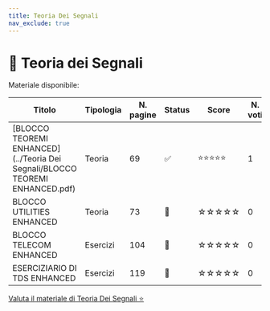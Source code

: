 ```yaml
---
title: Teoria Dei Segnali
nav_exclude: true
---
```


# 📘 Teoria dei Segnali


Materiale disponibile:

|Titolo|Tipologia|N. pagine|Status|Score|N. voti|
|-------------------------|-------|----|----|------------|----|
|[BLOCCO TEOREMI ENHANCED](../Teoria Dei Segnali/BLOCCO TEOREMI ENHANCED.pdf)|Teoria|69|✅|⭐⭐⭐⭐⭐|1|
|BLOCCO UTILITIES ENHANCED|Teoria|73|🔄|☆☆☆☆☆|0|
|BLOCCO TELECOM ENHANCED|Esercizi|104|🔄|☆☆☆☆☆|0|
|ESERCIZIARIO DI TDS ENHANCED|Esercizi|119|🔄|☆☆☆☆☆|0|

<a href="https://docs.google.com/forms/d/e/1FAIpQLSdtodu3VPHwG825FNluwVazuPSc_mzX1lgQC1v22RndIOVhaQ/viewform" target="_blank" rel="noopener noreferrer">
  Valuta il materiale di Teoria Dei Segnali ⭐
</a>

